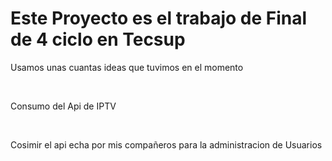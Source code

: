 <h1>Este Proyecto es el trabajo de Final de 4 ciclo en Tecsup</h1>
<p>Usamos unas cuantas ideas que tuvimos en el momento</p><br>
<p>Consumo del Api de IPTV</p><br>
<p>Cosimir el api echa por mis compañeros para la administracion de Usuarios</p>
